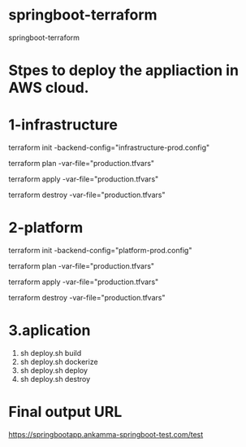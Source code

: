 # springboot-terraform
springboot-terraform

Stpes to deploy the appliaction in AWS cloud.
=============================================

1-infrastructure
=================
terraform init -backend-config="infrastructure-prod.config"

terraform plan -var-file="production.tfvars"

terraform apply -var-file="production.tfvars"

terraform destroy -var-file="production.tfvars"




2-platform
=============

terraform init -backend-config="platform-prod.config"

terraform plan -var-file="production.tfvars"


terraform apply -var-file="production.tfvars"

terraform destroy -var-file="production.tfvars"


3.aplication
=============
1. sh deploy.sh build
2. sh deploy.sh dockerize
3. sh deploy.sh deploy
4. sh deploy.sh destroy



Final output URL
=================


https://springbootapp.ankamma-springboot-test.com/test
